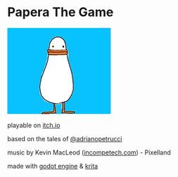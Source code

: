 # Papera The Game
![Papera](Release/Papera_Thumbnail.png)

playable on [itch.io](https://veonazzo.itch.io/paperathegame)

based on the tales of [@adrianopetrucci](https://www.instagram.com/adrianopetrucci/?hl=it)

music by Kevin MacLeod ([incompetech.com](https://incompetech.com)) - Pixelland

made with [godot engine](https://godotengine.org/) & [krita](https://krita.org/en/)
